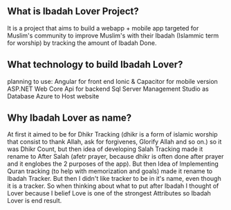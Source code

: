 ## What is Ibadah Lover Project?

It is a project that aims to build a webapp + mobile app targeted for Muslim's community to improve Muslim's with their Ibadah (Islammic term for worship) by tracking the amount of Ibadah Done.

## What technology to build Ibadah Lover?

planning to use:
Angular for front end
Ionic & Capacitor for mobile version
ASP.NET Web Core Api for backend
Sql Server Management Studio as Database
Azure to Host website


## Why Ibadah Lover as name?

At first it aimed to be for Dhikr Tracking (dhikr is a form of islamic worship that consist to thank Allah, ask for forgivenes, Glorify Allah and so on.) so it was Dhikr Count, but then idea of developing Salah Tracking made it rename to After Salah (afetr prayer, because dhikr is often done after prayer and it englobes the 2 purposes of the app). But then Idea of Implementing Quran tracking (to help with memorization and goals) made it rename to Ibadah Tracker. But then I didn't like tracker to be in it's name, even though it is a tracker. So when thinking about what to put after Ibadah I thought of Lover because I belief Love is one of the strongest Attributes so Ibadah Lover is end result.
